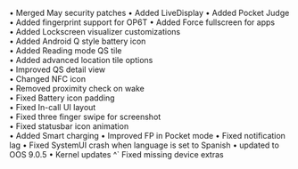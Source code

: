 • Merged May security patches
• Added LiveDisplay
• Added Pocket Judge
• Added fingerprint support for OP6T
• Added Force fullscreen for apps	
• Added Lockscreen visualizer customizations	
• Added Android Q style battery icon	
• Added Reading mode QS tile	
• Added advanced location tile options	
• Improved QS detail view	
• Changed NFC icon	
• Removed proximity check on wake	
• Fixed Battery icon padding	
• Fixed In-call UI layout	
• Fixed three finger swipe for screenshot	
• Fixed statusbar icon animation	
• Added Smart charging
• Improved FP in Pocket mode
• Fixed notification lag
• Fixed SystemUI crash when language is set to Spanish
• updated to OOS 9.0.5
• Kernel updates
 ^`  Fixed missing device extras
